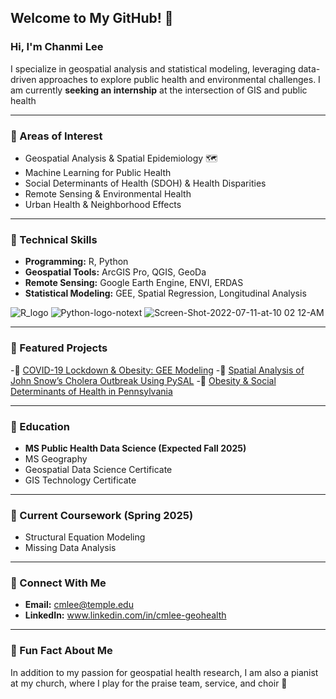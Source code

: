 ## Welcome to My GitHub! 👋
### Hi, I'm Chanmi Lee 

I specialize in geospatial analysis and statistical modeling, leveraging data-driven approaches to explore public health and environmental challenges.
I am currently **seeking an internship** at the intersection of GIS and public health

---
### 📌 Areas of Interest
- Geospatial Analysis & Spatial Epidemiology  🗺
- Machine Learning for Public Health 
- Social Determinants of Health (SDOH) & Health Disparities
- Remote Sensing & Environmental Health
- Urban Health & Neighborhood Effects 

---
### 📌 Technical Skills
- **Programming:** R, Python
- **Geospatial Tools:** ArcGIS Pro, QGIS, GeoDa
- **Remote Sensing:** Google Earth Engine, ENVI, ERDAS
- **Statistical Modeling:** GEE, Spatial Regression, Longitudinal Analysis  


![R_logo](https://github.com/user-attachments/assets/88b6f1c3-2692-416f-a0d0-6332aee14a28) ![Python-logo-notext](https://github.com/user-attachments/assets/8ed1f141-bf9e-47ff-b736-c116e0430d0d) ![Screen-Shot-2022-07-11-at-10 02 12-AM](https://github.com/user-attachments/assets/0ec5dabb-b5dc-41fa-8ae3-bda9060fdb9e)

---
### 📌 Featured Projects
-🔹 [COVID-19 Lockdown & Obesity: GEE Modeling](https://github.com/cmlee-geohealth/covid_obesity_GEE) 
-🔹 [Spatial Analysis of John Snow’s Cholera Outbreak Using PySAL](https://github.com/cmlee-geohealth/pysal_snow_cholera)
-🔹 [Obesity & Social Determinants of Health in Pennsylvania](https://github.com/cmlee-geohealth/obesity_SDOH_PA)
 
---
### 📌 Education
- **MS Public Health Data Science (Expected Fall 2025)**
- MS Geography
- Geospatial Data Science Certificate
- GIS Technology Certificate

---

### 📌 Current Coursework (Spring 2025)
- Structural Equation Modeling  
- Missing Data Analysis 

---

### 📌 Connect With Me
- **Email:** cmlee@temple.edu 
- **LinkedIn:** www.linkedin.com/in/cmlee-geohealth

---

### 📌 Fun Fact About Me
In addition to my passion for geospatial health research, I am also a pianist at my church, where I play for the praise team, service, and choir 🎹


